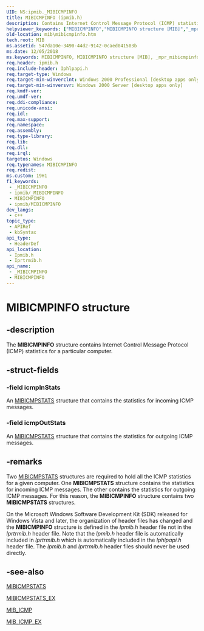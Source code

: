 ```yaml
---
UID: NS:ipmib._MIBICMPINFO
title: MIBICMPINFO (ipmib.h)
description: Contains Internet Control Message Protocol (ICMP) statistics for a particular computer.
helpviewer_keywords: ["MIBICMPINFO","MIBICMPINFO structure [MIB]","_mpr_mibicmpinfo","ipmib/MIBICMPINFO","iprtrmib/MIBICMPINFO","mib.mibicmpinfo","rras.mibicmpinfo"]
old-location: mib\mibicmpinfo.htm
tech.root: MIB
ms.assetid: 547da10e-3490-44d2-9142-0caed041503b
ms.date: 12/05/2018
ms.keywords: MIBICMPINFO, MIBICMPINFO structure [MIB], _mpr_mibicmpinfo, ipmib/MIBICMPINFO, iprtrmib/MIBICMPINFO, mib.mibicmpinfo, rras.mibicmpinfo
req.header: ipmib.h
req.include-header: Iphlpapi.h
req.target-type: Windows
req.target-min-winverclnt: Windows 2000 Professional [desktop apps only]
req.target-min-winversvr: Windows 2000 Server [desktop apps only]
req.kmdf-ver: 
req.umdf-ver: 
req.ddi-compliance: 
req.unicode-ansi: 
req.idl: 
req.max-support: 
req.namespace: 
req.assembly: 
req.type-library: 
req.lib: 
req.dll: 
req.irql: 
targetos: Windows
req.typenames: MIBICMPINFO
req.redist: 
ms.custom: 19H1
f1_keywords:
 - _MIBICMPINFO
 - ipmib/_MIBICMPINFO
 - MIBICMPINFO
 - ipmib/MIBICMPINFO
dev_langs:
 - c++
topic_type:
 - APIRef
 - kbSyntax
api_type:
 - HeaderDef
api_location:
 - Ipmib.h
 - Iprtrmib.h
api_name:
 - _MIBICMPINFO
 - MIBICMPINFO
---
```


# MIBICMPINFO structure


## -description

The 
<b>MIBICMPINFO</b> structure contains Internet Control Message Protocol (ICMP) statistics for a particular computer.

## -struct-fields

### -field icmpInStats

An 
<a href="/windows/desktop/api/ipmib/ns-ipmib-mibicmpstats">MIBICMPSTATS</a> structure that contains the statistics for incoming ICMP messages.

### -field icmpOutStats

An 
<a href="/windows/desktop/api/ipmib/ns-ipmib-mibicmpstats">MIBICMPSTATS</a> structure that contains the statistics for outgoing ICMP messages.

## -remarks

Two 
<a href="/windows/desktop/api/ipmib/ns-ipmib-mibicmpstats">MIBICMPSTATS</a> structures are required to hold all the ICMP statistics for a given computer. One 
<b>MIBICMPSTATS</b> structure contains the statistics for incoming ICMP messages. The other contains the statistics for outgoing ICMP messages. For this reason, the 
<b>MIBICMPINFO</b> structure contains two 
<b>MIBICMPSTATS</b> structures.

On the Microsoft Windows Software Development Kit (SDK) released for Windows Vista and later, the organization of header files has changed and the <b>MIBICMPINFO</b> structure is defined in the <i>Ipmib.h</i> header file not in the <i>Iprtrmib.h</i> header file. Note that the <i>Ipmib.h</i> header file is automatically included in <i>Iprtrmib.h</i> which is automatically included in the <i>Iphlpapi.h</i> header file. The  <i>Ipmib.h</i> and <i>Iprtrmib.h</i> header files should never be used directly.

## -see-also

<a href="/windows/desktop/api/ipmib/ns-ipmib-mibicmpstats">MIBICMPSTATS</a>



<a href="/windows/desktop/api/ipmib/ns-ipmib-mibicmpstats_ex_xpsp1">MIBICMPSTATS_EX</a>



<a href="/windows/desktop/api/ipmib/ns-ipmib-mib_icmp">MIB_ICMP</a>



<a href="/windows/desktop/api/ipmib/ns-ipmib-mib_icmp_ex_xpsp1">MIB_ICMP_EX</a>

